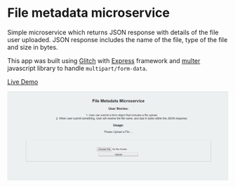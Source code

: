 # File metadata microservice
Simple microservice which returns JSON response with details of the file user uploaded. JSON response includes the name of the file, 
type of the file and size in bytes.

This app was built using [Glitch](https://glitch.com/) with [Express](https://expressjs.com/) framework and [multer](https://www.npmjs.com/package/multer)
javascript library to handle `multipart/form-data`.

[Live Demo](https://entertaining-cupboard.glitch.me/)

![alt text](https://github.com/DilanLivera/file-metadata-microservice/blob/master/public/img/file-metadata-microservice-img.png)
